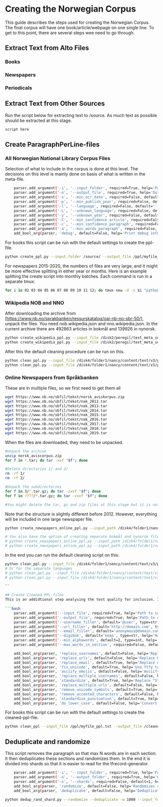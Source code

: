 # Creating the Norwegian Corpus
This guide describes the steps used for creating the Norwegian Corpus. The final corpus will have one book/article/webpage on one single line. To get to this point, there are several steps wee need to go through.


## Extract Text from Alto Files

### Books
### Newspapers
### Periodicals


## Extract Text from Other Sources
Run the script below for extracting text to /source. As much text as possible should be extracted at this stage.
```bash
script here
```

## Create ParagraphPerLine-files
### All Norwegian National Library Corpus Files
Selection of what to include in the corpus is done at this level. The decisions on this level is mainly done on basis of what is written in the meta-file. 
```bash
    parser.add_argument('-i', '--input_folder', required=True, help='Path to input folder. All files ending with *.txt will be parsed.')
    parser.add_argument('-o', '--output_file', required=True, help='Output file. Will overwrite it exists')
    parser.add_argument('-s', '--min_ocr_date', required=False, default='01-01-2009', help='Will drop all articles that was ocr-ed prior to this date')
    parser.add_argument('-p', '--min_publish_year', required=False, default='1814', help='Will drop all articles published prior to this year')
    parser.add_argument('-l', '--language', required=False, default='', help='If set, only articles in this language will be included')
    parser.add_argument('-L', '--unknown_language', required=False, default='', help='Any unknown language is set to this value')
    parser.add_argument('-y', '--unknown_year', required=False, default='1900', help='Any unknown year is set to this value')
    parser.add_argument('-C', '--min_confidence_article', required=False, default='0.9', help='Will drop all articles with lower average word confidence')
    parser.add_argument('-c', '--min_confidence_paragraph', required=False, default='0.8', help='Will drop all paragraphs with lower average word confidence')
    parser.add_argument('-a', '--min_words_paragraph', required=False, default='5.0', help='Minimum average number of words per paragraph in the entire article/book')
    add_bool_arg(parser, 'debug', default=False, help='Print debug info about paragraphs.')
```
For books this script can be run with the default settings to create the ppl-file.
```bash
python create_ppl.py --input_folder /source/ --output_file /ppl/myfile_ppl.txt
```

For newspapers 2015-2020, the numbers of files are very large, and it might be more effective splitting in either year or months. Here is an example splitting the create script into monthly batches. Each command is run in a separate tmux:
```bash
for i in 02 03 04 05 06 07 08 09 10 11 12; do tmux new -d -s $i "python create_ppl.py --input_folder /home/peregil/data/text/2015/'$i'/ --output_file /home/peregil/data/newspapers_nonpdf_2015_'$i'_conf08_ppl.txt"; done;
```

### Wikipedia NOB and NNO
After downloading the archive from [https://www.nb.no/sprakbanken/ressurskatalog/oai-nb-no-sbr-50/], unpack the files. You need nob.wikipedia.json and nno.wikipedia.json. In the current archive there are 492863 articles in bokmål and 139926 in nynorsk.
```bash
python create_wikipedia_ppl.py --input_file /disk2/peregil/text_meta_source_1/wikipedia_nob/nob.wikipedia.json --output_file /disk2/peregil/ppl_2/wikipedia_nob/wikipedia_nob.txt
python create_wikipedia_ppl.py --input_file /disk2/peregil/text_meta_source_1/wikipedia_nno/nno.wikipedia.json --output_file /disk2/peregil/ppl_2/wikipedia_nno/wikipedia_nno.txt
```

After this the default cleaning procedure can be run on this.
```bash
python clean_ppl.py --input_file /disk4/folder1/nancy/content/text/v3/peregil/ppl_2/wikipedia_nob/wikipedia_nob.txt --output_file /disk4/folder1/nancy/content/text/v3/peregil/cleaned_ppl_3/wikipedia_nob/cleaned_wikipedia_nob.txt
python clean_ppl.py --input_file /disk4/folder1/nancy/content/text/v3/ppl_2/wikipedia_nob/wikipedia_nno.txt --output_file /disk4/folder1/nancy/content/text/v3/cleaned_ppl_3/wikipedia_nno/cleaned_wikipedia_nob.txt
```
### Online Newspapers from Språkbanken
These are in multiple files, so we first need to get them all
```bash
wget https://www.nb.no/sbfil/tekst/norsk_aviskorpus.zip
wget https://www.nb.no/sbfil/tekst/nak_2012.tar
wget https://www.nb.no/sbfil/tekst/nak_2013.tar
wget https://www.nb.no/sbfil/tekst/nak_2014.tar
wget https://www.nb.no/sbfil/tekst/nak_2015.tar
wget https://www.nb.no/sbfil/tekst/nak_2016.tar
wget https://www.nb.no/sbfil/tekst/nak_2017.tar
wget https://www.nb.no/sbfil/tekst/nak_2018.tar
wget https://www.nb.no/sbfil/tekst/nak_2019.tar

```

When the files are downloaded, they need to be unpacked.
```bash
#Unpack the archive
unzip norsk_aviscorpus.zip
for f in *.tar; do tar -xvf "$f"; done

#Delete directories 1/ and 2/
rm -rf 1/
rm -rf 2/

#Unpack the subdirectories
for f in 3/*.tar.gz; do tar -zxvf "$f"; done
for f in ????/*.tar.gz; do tar -zxvf "$f"; done

#You might delete the tar, gz and zip files at this stage but it is not necessary.
```
Note that the structure is slightly different before 2012. However, everything will be included in one large newspaper file.

```bash
python create_newspapers_online_ppl.py --input_path /disk4/folder1/nancy/content/text/v3/text_meta_source_1/newspapers_online/ --output_file /disk4/folder1/nancy/content/text/v3/ppl_2/newspapers_online/newspapers_online_ppl.txt

# You also have the option of creating separate bokmål and nynorsk files here, using these commands:
# python create_newspapers_online_ppl.py --input_path /disk4/folder1/nancy/content/text/v3/text_meta_source_1/newspapers_online/ --output_file /disk4/folder1/nancy/content/text/v3/ppl_2/newspapers_online/newspapers_online_nob_ppl.txt --language nob
# python create_newspapers_online_ppl.py --input_path /disk4/folder1/nancy/content/text/v3/text_meta_source_1/newspapers_online/ --output_file /disk4/folder1/nancy/content/text/v3/ppl_2/newspapers_online/newspapers_online_nno_ppl.txt --language nno
```
In the end you can run the default cleaning script on this:
```bash
python clean_ppl.py --input_file /disk4/folder1/nancy/content/text/v3/ppl_2/newspaper_online/newspapers_online_ppl.txt --output_file /disk4/folder1/nancy/content/text/v3/cleaned_ppl_3/newspapers_online/cleaned_newspapers_online.txt
# Or for the separate languages
# python clean_ppl.py --input_file /disk4/folder1/nancy/content/text/v3/ppl_2/newspapers_online/newspapers_online_nob_ppl.txt --output_file /disk4/folder1/nancy/content/text/v3/cleaned_ppl_3/newspapers_online/cleaned_newspapers_online_nob.txt
# python clean_ppl.py --input_file /disk4/folder1/nancy/content/text/v3/ppl_2/newspapers_online/newspapers_online_ppl_nno.txt --output_file /disk4/folder1/nancy/content/text/v3/cleaned_ppl_3/newspapers_online/cleaned_newspapers_online_nno.txt

``

## Create Cleaned PPL-files
This is an addidtional step analysing the text quality for inclusion. It also does some general standardisation, like converting to utf-8. The script has the following options.
 
```bash
    parser.add_argument('--input_file', required=True, help='Path to input file.')
    parser.add_argument('--output_file', required=True, help='Path to output file.')
    parser.add_argument('--username_filler', default='@user', type=str, help='Username filler (ignored when replace_username option is false)')
    parser.add_argument('--url_filler', default='http://domain.com', type=str, help='URL filler (ignored when replace_urls option is false)')
    parser.add_argument('--email_filler', default='anonymous@domain.com', type=str, help='Email filler (ignored when replace_email option is false)')
    parser.add_argument('--digibok', default='keep', type=str, help='Handling of digibok_ids. "keep", "remove" or "auto". Last option relies on other settings in script')
    parser.add_argument('--min_alphawords', default=2, type=int, help='The minimum number of letter-only- words with a length of at least 2. Keeps empty lines.')
    parser.add_argument('--max_words_in_section', required=False, default=1000, help='After reaching this maximum number of words, the next paragraph will be split into a new section.')

    add_bool_arg(parser, 'replace_usernames', default=False, help='Replace usernames with filler. Mainly for tweets')
    add_bool_arg(parser, 'replace_urls', default=False, help='Replace URLs with filler')
    add_bool_arg(parser, 'replace_email', default=True, help='Replace emails with filler')
    add_bool_arg(parser, 'fix_unicode', default=True, help='Use ftfy to fix and standardise unicode. Converts it all to valid utf-8')
    add_bool_arg(parser, 'asciify_emojis', default=False, help='Asciifyi emojis. On by default but mainly useful for social media')
    add_bool_arg(parser, 'replace_multiple_usernames', default=False, help='Replace "@user @user" with "2 <username_filler>. Mainly for use on tweets"')
    add_bool_arg(parser, 'standardize', default=True, help='Replace "Standardize text. Remove all control characters.')
    add_bool_arg(parser, 'replace_multiple_urls', default=False, help='Replace "http://... http://.." with "2 <url_filler>". Mainly for use on tweets')
    add_bool_arg(parser, 'remove_unicode_symbols', default=True, help='After preprocessing remove characters which belong to unicode category "So"')
    add_bool_arg(parser, 'remove_accented_characters', default=False, help='Remove accents/asciify everything. Probably not recommended.')
    add_bool_arg(parser, 'standardize_punctuation', default=True, help='Standardize (asciifyi) special punctuation')
    add_bool_arg(parser, 'do_lower_case', default=False, help='Convert text to lower case')
```
For books this script can be run with the default settings to create the cleaned-ppl-file.
```bash
python clean_ppl --input_file /ppl/myfile_ppl.txt --output_file /cleaned_ppl/myfile_cleaned_ppl.txt
```

## Deduplicate and randomize
This script removes the paragraph so that max N words are in each section. It then deduplicates these sections and randomizes them. In the end it is divided into shards so that it is easier to read for the tfrecord-generator.
```bash
    parser.add_argument('-i', '--input_folder', required=True, help='Path to input folder. All files ending with *.txt will be parsed.')
    parser.add_argument('-o', '--output_folder', required=True, help='Output folder. Will be created if it does not exist')
    parser.add_argument('-s', '--shards', required=False, default=1, help='Number of shards')
    add_bool_arg(parser, 'randomize', default=False, help='Randomizes all articles before segmentation.')
    add_bool_arg(parser, 'deduplicate', default=False, help='Deduplicates all articles before sentence segmenation.')
 ```
 ```bash
python dedup_rand_shard.py --randomize --deduplicate -w 1000 --input_folder /ppl/cleaned_folder/ --output_folder /cleaned_ppl/dedup/ 
```
